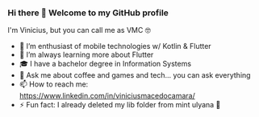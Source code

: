 ### Hi there 👋 Welcome to my GitHub profile

I'm Vinicius, but you can call me as VMC 🤓

- 🔭 I’m enthusiast of mobile technologies w/ Kotlin & Flutter
- 🌱 I’m always learning more about Flutter
- 🎓 I have a bachelor degree in Information Systems
- 💬 Ask me about coffee and games and tech... you can ask everything
- 📫 How to reach me: https://www.linkedin.com/in/viniciusmacedocamara/
- ⚡ Fun fact: I already deleted my lib folder from mint ulyana 🤡
